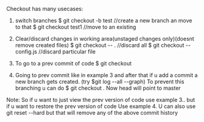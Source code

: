 Checkout has many usecases:

1. switch branches
$ git checkout -b test  //create a new branch an move to that
$ git checkout test1    //move to an existing


2. Clear/discard changes in working area(unstaged changes only)(doesnt remove created files)
$ git checkout -- .             //discard all
$ git checkout -- config.js     //discard particular file

3. To go to a prev commit of code
$ git checkout <commit hash>

4. Going to prev commit like in example 3 and after that if u add a commit a new branch gets created. (try $git log --all --graph)
To prevent this branching u can do 
$ git checkout <commit hash> .
Now head will point to master 

Note: So if u want to just view the prev version of code use example 3.. but if u want to restore the prev version of code
Use example 4. U can also use git reset --hard but that will remove any of the above commit history